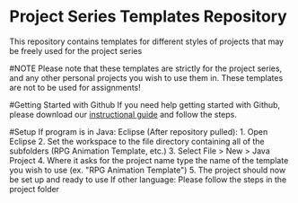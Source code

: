 # Project Series Templates Repository
This repository contains templates for different styles of projects that may be freely used for the project series

#NOTE
Please note that these templates are strictly for the project series, and any other personal projects you wish to use them in. These templates are not to be used for assignments!

#Getting Started with Github
If you need help getting started with Github, please download our [instructional guide](https://drive.google.com/file/d/0B4JunSkTKIlKZGhuN1lqYUVhYmc/view) and follow the steps.

#Setup
If program is in Java:
  Eclipse (After repository pulled):
    1. Open Eclipse
    2. Set the workspace to the file directory containing all of the subfolders (RPG Animation Template, etc.)
    3. Select File > New > Java Project
    4. Where it asks for the project name type the name of the template you wish to use (ex. "RPG Animation Template")
    5. The project should now be set up and ready to use
If other language:
  Please follow the steps in the project folder

